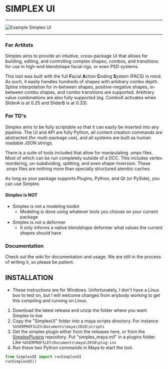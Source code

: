 # SIMPLEX UI
---

![Example Simplex UI](docs/images/SimplexExample.png)

---

### For Artitsts

Simplex aims to provide an intuitive, cross-package UI that allows for building, editing, and controlling complex shapes, combos, and transitions for use in high-end blendshape facial rigs, or even PSD systems.

This tool was built with the full **F**acial **A**ction **C**oding **S**ystem (FACS) in mind. As such, it easily handles hundreds of shapes with arbitrary combo depth. Spline interpolation for in-between shapes, positive-negative shapes, in-between combo shapes, and combo transitions are supported. Arbitrary value combinations are also fully supported (eg. ComboX activates when SliderA is at 0.25 and SliderB is at 0.33).

### For TD's

Simplex aims to be fully scriptable so that it can easily be inserted into any pipeline. The UI and API are fully Python, all content creation commands are abstracted (for multi-package use), and all systems are built as human readable JSON strings.

There is a suite of tools included that allow for manipulating .smpx files. Most of which can be run completely outside of a DCC. This includes vertex reordering, un-subdividing, splitting, and even shape-inversion. These .smpx files are nothing more than specially structured alembic caches

As long as your package supports Plugins, Python, and Qt (or PySide), you can use Simplex.

#### Simplex is NOT

* Simplex is not a modeling toolkit
    * Modeling is done using whatever tools you choose on your current package
* Simplex is not a deformer
    * It only informs a native blendshape deformer what values the current shapes should have

### Documentation

Check out the wiki for documentation and usage. We are still in the process of writing it, so please be patient.

## INSTALLATION

* These instructions are for Windows. Unfortunately, I don't have a Linux box to test on, but I will welcome changes from anybody working to get this compiling and running on Linux. 
1. Download the latest release and unzip the folder where you want Simplex to live
2. Copy the "SimplexUI" folder into a maya scripts directory. For instance `%USERPROFILE%\Documents\maya\2018\scripts`
3. Get the simplex plugin either from the releases here, or from the [SimplexPlugins](https://github.com/blurstudio/SimplexPlugins) repository. Put "simplex_maya.mll" in a plugins folder. Like `%USERPROFILE%\Documents\maya\2018\plug-ins`
4. Run these two Python commands in Maya to start the tool.
```python
from SimplexUI import runSimplexUI
runSimplexUI()
```
